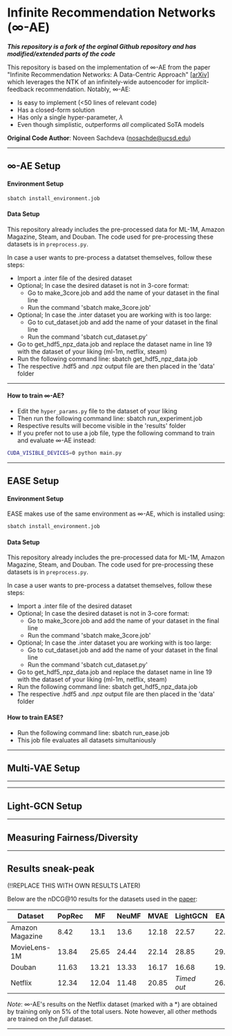 

# Infinite Recommendation Networks (∞-AE)

***This repository is a fork of the orginal Github repository and has modified/extended parts of the code***

This repository is based on the implementation of ∞-AE from the paper "Infinite Recommendation Networks: A Data-Centric Approach" [[arXiv]](https://arxiv.org/abs/2206.02626) which leverages the NTK of an infinitely-wide autoencoder for implicit-feedback recommendation. Notably, ∞-AE:

- Is easy to implement (<50 lines of relevant code)
- Has a closed-form solution
- Has only a single hyper-parameter, $\lambda$
- Even though simplistic, outperforms *all* complicated SoTA models


**Original Code Author**: Noveen Sachdeva (nosachde@ucsd.edu)

---

## ∞-AE Setup

#### Environment Setup

```bash
sbatch install_environment.job
```

#### Data Setup

This repository already includes the pre-processed data for ML-1M, Amazon Magazine, Steam, and Douban. The code used for pre-processing these datasets is in `preprocess.py`.

In case a user wants to pre-process a datatset themselves, follow these steps:
- Import a .inter file of the desired dataset
- Optional; In case the desired dataset is not in 3-core format:
    - Go to make_3core.job and add the name of your dataset in the final line
    - Run the command 'sbatch make_3core.job'
- Optional; In case the .inter dataset you are working with is too large:
    - Go to cut_dataset.job and add the name of your dataset in the final line
    - Run the command 'sbatch cut_dataset.py'
- Go to get_hdf5_npz_data.job and replace the dataset name in line 19 with the dataset of your liking (ml-1m, netflix, steam)
- Run the following command line: sbatch get_hdf5_npz_data.job
- The respective .hdf5 and .npz output file are then placed in the 'data' folder

---

#### How to train ∞-AE?

- Edit the `hyper_params.py` file to the dataset of your liking
- Then run the following command line: sbatch run_experiment.job
- Respective results will become visible in the 'results' folder
- If you prefer not to use a job file, type the following command to train and evaluate ∞-AE instead:

```bash
CUDA_VISIBLE_DEVICES=0 python main.py
```

---

## EASE Setup

#### Environment Setup

EASE makes use of the same environment as ∞-AE, which is installed using: 

```bash
sbatch install_environment.job
```


#### Data Setup

This repository already includes the pre-processed data for ML-1M, Amazon Magazine, Steam, and Douban. The code used for pre-processing these datasets is in `preprocess.py`.

In case a user wants to pre-process a datatset themselves, follow these steps:
- Import a .inter file of the desired dataset
- Optional; In case the desired dataset is not in 3-core format:
    - Go to make_3core.job and add the name of your dataset in the final line
    - Run the command 'sbatch make_3core.job'
- Optional; In case the .inter dataset you are working with is too large:
    - Go to cut_dataset.job and add the name of your dataset in the final line
    - Run the command 'sbatch cut_dataset.py'
- Go to get_hdf5_npz_data.job and replace the dataset name in line 19 with the dataset of your liking (ml-1m, netflix, steam)
- Run the following command line: sbatch get_hdf5_npz_data.job
- The respective .hdf5 and .npz output file are then placed in the 'data' folder

#### How to train EASE?

- Run the following command line: sbatch run_ease.job
- This job file evaluates all datasets simultaniously

---

## Multi-VAE Setup

---

---

## Light-GCN Setup

---

## Measuring Fairness/Diversity

---

## Results sneak-peak

(!!REPLACE THIS WITH OWN RESULTS LATER)

Below are the nDCG@10 results for the datasets used in the [paper](https://arxiv.org/abs/2206.02626):

| Dataset         | PopRec | MF    | NeuMF | MVAE  | LightGCN    | EASE  | ∞-AE      |
| ----------------- | -------- | ------- | ------- | ------- | ------------- | ------- | ------------ |
| Amazon Magazine | 8.42   | 13.1  | 13.6  | 12.18 | 22.57       | 22.84 | **23.06**  |
| MovieLens-1M    | 13.84  | 25.65 | 24.44 | 22.14 | 28.85       | 29.88 | **32.82**  |
| Douban          | 11.63  | 13.21 | 13.33 | 16.17 | 16.68       | 19.48 | **24.94**  |
| Netflix         | 12.34  | 12.04 | 11.48 | 20.85 | *Timed out* | 26.83 | **30.59*** |

*Note*: ∞-AE's results on the Netflix dataset (marked with a *) are obtained by training only on 5% of the total users. Note however, all other methods are trained on the *full* dataset.

---


